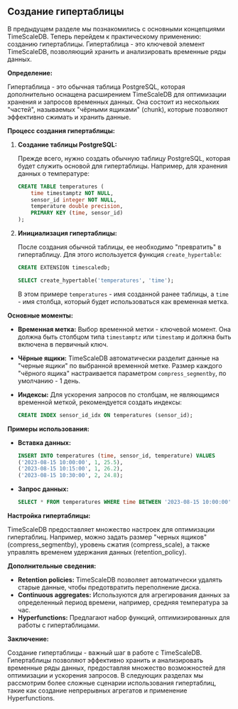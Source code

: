 ## Создание гипертаблицы

В предыдущем разделе мы познакомились с основными концепциями TimeScaleDB. Теперь перейдем к практическому применению: созданию гипертаблицы. Гипертаблица - это ключевой элемент TimeScaleDB, позволяющий хранить и анализировать временные ряды данных. 

**Определение:**

Гипертаблица - это обычная таблица PostgreSQL, которая дополнительно оснащена расширением TimeScaleDB для оптимизации хранения и запросов временных данных. Она состоит из нескольких "частей", называемых "чёрными ящиками" (chunk), которые позволяют эффективно сжимать и хранить данные.

**Процесс создания гипертаблицы:**

1. **Создание таблицы PostgreSQL:**

   Прежде всего, нужно создать обычную таблицу PostgreSQL, которая будет служить основой для гипертаблицы. Например, для хранения данных о температуре:

   ```sql
   CREATE TABLE temperatures (
       time timestamptz NOT NULL,
       sensor_id integer NOT NULL,
       temperature double precision,
       PRIMARY KEY (time, sensor_id)
   );
   ```

2. **Инициализация гипертаблицы:**

   После создания обычной таблицы, ее необходимо "превратить" в гипертаблицу. Для этого используется функция `create_hypertable`:

   ```sql
   CREATE EXTENSION timescaledb;
   
   SELECT create_hypertable('temperatures', 'time');
   ```

   В этом примере `temperatures` - имя созданной ранее таблицы, а `time` - имя столбца, который будет использоваться как временная метка. 

**Основные моменты:**

* **Временная метка:** Выбор временной метки - ключевой момент. Она должна быть столбцом типа `timestamptz` или `timestamp` и должна быть включена в первичный ключ.
* **Чёрные ящики:** TimeScaleDB автоматически разделит данные на "черные ящики" по выбранной временной метке. Размер каждого "чёрного ящика" настраивается параметром `compress_segmentby`, по умолчанию - 1 день.
* **Индексы:** Для ускорения запросов по столбцам, не являющимся временной меткой, рекомендуется создать индексы:

   ```sql
   CREATE INDEX sensor_id_idx ON temperatures (sensor_id);
   ```

**Примеры использования:**

* **Вставка данных:**

   ```sql
   INSERT INTO temperatures (time, sensor_id, temperature) VALUES
   ('2023-08-15 10:00:00', 1, 25.5),
   ('2023-08-15 10:15:00', 1, 26.2),
   ('2023-08-15 10:30:00', 2, 24.8);
   ```

* **Запрос данных:**

   ```sql
   SELECT * FROM temperatures WHERE time BETWEEN '2023-08-15 10:00:00' AND '2023-08-15 11:00:00';
   ```

**Настройка гипертаблицы:**

TimeScaleDB предоставляет множество настроек для оптимизации гипертаблиц. Например, можно задать размер "черных ящиков" (compress_segmentby), уровень сжатия (compress_scale), а также управлять временем удержания данных (retention_policy).

**Дополнительные сведения:**

* **Retention policies:** TimeScaleDB позволяет автоматически удалять старые данные, чтобы предотвратить переполнение диска.
* **Continuous aggregates:** Используются для агрегирования данных за определенный период времени, например, средняя температура за час.
* **Hyperfunctions:** Предлагают набор функций, оптимизированных для работы с гипертаблицами.

**Заключение:**

Создание гипертаблицы - важный шаг в работе с TimeScaleDB. Гипертаблицы позволяют эффективно хранить и анализировать временные ряды данных, предоставляя множество возможностей для оптимизации и ускорения запросов. В следующих разделах мы рассмотрим более сложные сценарии использования гипертаблиц, такие как создание непрерывных агрегатов и применение Hyperfunctions.
